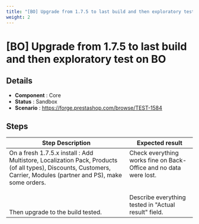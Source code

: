 ```yaml
---
title: "[BO] Upgrade from 1.7.5 to last build and then exploratory test on BO"
weight: 2
---
```


# [BO] Upgrade from 1.7.5 to last build and then exploratory test on BO
## Details
* **Component** : Core
* **Status** : Sandbox
* **Scenario** : https://forge.prestashop.com/browse/TEST-1584

## Steps
| Step Description | Expected result |
| ----- | ----- |
| On a fresh 1.7.5.x install : Add Multistore, Localization Pack, Products (of all types), Discounts, Customers, Carrier, Modules (partner and PS), make some orders.<br><br> <br><br>Then upgrade to the build tested. | Check everything works fine on Back-Office and no data were lost.<br><br><br>Describe everything tested in "Actual result" field. |
